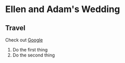 # Ellen and Adam's Wedding

## Travel

Check out [Google](https://www.google.com)

1. Do the first thing
2. Do the second thing

